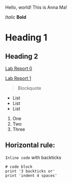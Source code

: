 Hello, world! This is Anna Ma!

*Italic*
**Bold**
# Heading 1
## Heading 2
[Lab Report 0](https://xxannama.github.io/cse15l-lab-reports/lab-report-1-week-0.html)

[Lab Report 1](https://xxannama.github.io/cse15l-lab-reports/lab-report-1-week-1.html)


> Blockquote

* List
* List
* List
1. One
2. Two
3. Three

Horizontal rule:
---
`Inline code` with backticks
```
# code block
print '3 backticks or'
print 'indent 4 spaces'
```
